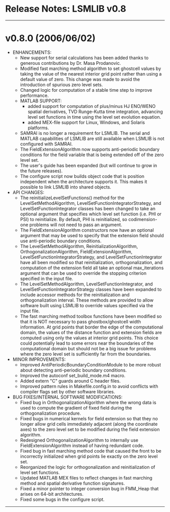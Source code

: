 Release Notes: LSMLIB v0.8
==========================

-------------------------------------------------------------------------------
v0.8.0 (2006/06/02)
===================
* ENHANCEMENTS:
  - New support for serial calculations has been added thanks to generous
    contributions by Dr. Masa Prodanovic. 
  - Modified fast marching method algorithm to set ghostcell values by
    taking the value of the nearest interior grid point rather than
    using a default value of zero.  This change was made to avoid the
    introduction of spurious zero level sets.
  - Changed logic for computation of a stable time step to improve performance.
  - MATLAB SUPPORT:  
    * added support for computation of plus/minus HJ ENO/WENO spatial 
      derivatives, TVD Runge-Kutta time integration, advancing level set 
      functions in time using the level set evolution equation.
    * added MEX-file support for Linux, Windows, and Solaris platforms.
  - SAMRAI is no longer a requirement for LSMLIB.  The serial and MATLAB 
    capabilities of LSMLIB are still available when LSMLIB is not configured
    with SAMRAI.
  - The FieldExtensionAlgorithm now supports anti-periodic boundary 
    conditions for the field variable that is being extended off of the
    zero level set.
  - The user's guide has been expanded (but will continue to grow in 
    the future releases).
  - The configure script now builds object code that is position independent
    when the architecture supports it.  This makes it possible to link
    LSMLIB into shared objects.
* API CHANGES:
  - The reinitializeLevelSetFunctions() method for the LevelSetMethodAlgorithm,
    LevelSetFunctionIntegratorStrategy, and LevelSetFunctionIntegrator classes
    has been changed to take an optional argument that specifies which 
    level set function (i.e. PHI or PSI) to reinitialize.  By default, 
    PHI is reinitialized, so codimension-one problems will not need to 
    pass an argument.
  - The FieldExtensionAlgorithm constructors now have an optional argument
    that may be used to specify that the extension field should use 
    anti-periodic boundary conditions.
  - The LevelSetMethodAlgorithm, ReinitializationAlgorithm,
    OrthogonalizationAlgorithm, FieldExtensionAlgorithm, 
    LevelSetFunctionIntegratorStrategy, and LevelSetFunctionIntegrator
    have all been modified so that reinitialization, orthogonalization,
    and computation of the extension field all take an optional max_iterations
    argument that can be used to override the stopping criterion specified
    in the input file.
  - The LevelSetMethodAlgorithm, LevelSetFunctionIntegrator, and 
    LevelSetFunctionIntegratorStrategy classes have been expanded to 
    include accessor methods for the reinitialization and orthogonalization
    interval.  These methods are provided to allow software built using
    LSMLIB to override values specified via the input file.
  - The fast marching method toolbox functions have been modified so that
    it is NOT necessary to pass ghostbox/ghostcell width information.  At
    grid points that border the edge of the computational domain, the values 
    of the distance function and extension fields are computed using only 
    the values at interior grid points.  This choice could potentially lead
    to some errors near the boundaries of the computational domain but should 
    not be a big issue for problems where the zero level set is sufficiently
    far from the boundaries. 
* MINOR IMPROVEMENTS:
  - Improved AntiPeriodicBoundaryConditionModule to be more robust about 
    detecting anti-periodic boundary conditions.
  - Improved the autoconf set_build_mode.m4 macro.
  - Added extern "C" guards around C header files.
  - Improved pattern rules in Makefile.config.in to avoid conflicts with
    compiler flags set by other software libraries.
* BUG FIXES/INTERNAL SOFTWARE MODIFICATIONS:
  - Fixed bug in OrthogonalizationAlgorithm where the wrong data is used
    to compute the gradient of fixed field during the orthogonalization
    procedure.
  - Fixed bugs in numerical kernels for field extension so that they no 
    longer allow grid cells immediately adjacent (along the coordinate
    axes) to the zero level set to be modified during the field extension 
    algorithm.
  - Redesigned OrthogonalizationAlgorithm to internally use 
    FieldExtensionAlgorithm instead of having redundant code.
  - Fixed bug in fast marching method code that caused the front to be 
    incorrectly initialized when grid points lie exactly on the zero level
    set.
  - Reorganized the logic for orthogonalization and reinitialization of
    level set functions.
  - Updated MATLAB MEX files to reflect changes in fast marching method
    and spatial derivative function signatures.
  - Fixed a minor pointer to integer conversion bug in FMM_Heap that
    arises on 64-bit architectures.
  - Fixed some bugs in the configure script.

-------------------------------------------------------------------------------
